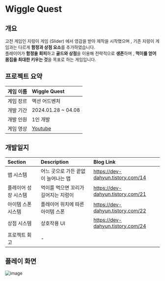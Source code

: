 Wiggle Quest
==============

## 개요
고전 게임인 지렁이 게임 (Slider) 에서 영감을 받아 제작을 시작했으며 , 기존 지렁이 게임과는 다르게 **함정과 상점 요소**를 추가하였습니다. <br/>
플레이어가 **함정을 회피**하고 **골드와 상점**을 이용해 전략적으로 **생존**하며 , **먹이를 얻어 몸집을 최대한 키우는 것**을 목표로 하는 게임입니다.

## 프로젝트 요약
|게임 이름|Wiggle Quest|
|:---|:---|
|게임 장르|액션 어드벤처|
|개발 기간|2024.01.28 ~ 04.08|
|개발 인원|1인 개발|
|게임 영상|[Youtube](https://www.youtube.com/)|
 
## 개발일지
|Section|Description|Blog Link|
|:---|:---|:---|
|맵 시스템|어느 곳으로 가든 끝없이 늘어나는 맵|https://dev-dahyun.tistory.com/14|
|플레이어 성장 시스템|먹이를 먹으면 꼬리가 길어지는 지렁이|https://dev-dahyun.tistory.com/21|
|아이템 스폰 시스템|플레이어 위치에 따른 아이템 스폰|https://dev-dahyun.tistory.com/22|
|상점 시스템|상호작용 UI|https://dev-dahyun.tistory.com/24|
|프로젝트 회고| - |

## 플레이 화면
![image](https://github.com/user-attachments/assets/20f11656-c721-4d72-b654-e9c20b2c3a1c)
